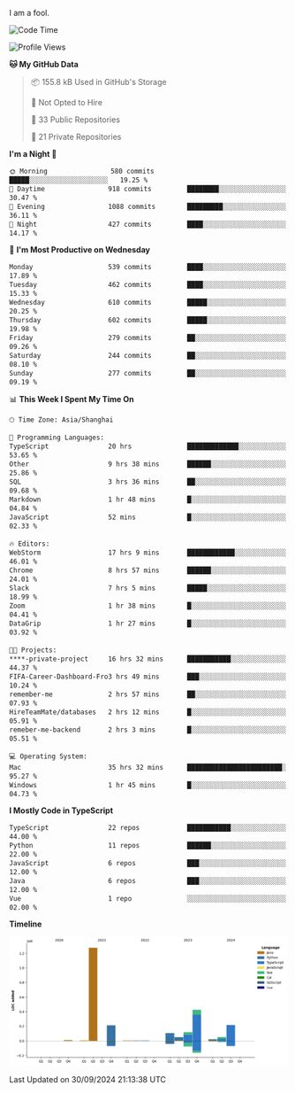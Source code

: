 I am a fool.

<!--START_SECTION:waka-->
![Code Time](http://img.shields.io/badge/Code%20Time-1%2C889%20hrs-blue)

![Profile Views](http://img.shields.io/badge/Profile%20Views-0-blue)

**🐱 My GitHub Data** 

> 📦 155.8 kB Used in GitHub's Storage 
 > 
> 🚫 Not Opted to Hire
 > 
> 📜 33 Public Repositories 
 > 
> 🔑 21 Private Repositories 
 > 
**I'm a Night 🦉** 

```text
🌞 Morning                580 commits         █████░░░░░░░░░░░░░░░░░░░░   19.25 % 
🌆 Daytime                918 commits         ████████░░░░░░░░░░░░░░░░░   30.47 % 
🌃 Evening                1088 commits        █████████░░░░░░░░░░░░░░░░   36.11 % 
🌙 Night                  427 commits         ████░░░░░░░░░░░░░░░░░░░░░   14.17 % 
```
📅 **I'm Most Productive on Wednesday** 

```text
Monday                   539 commits         ████░░░░░░░░░░░░░░░░░░░░░   17.89 % 
Tuesday                  462 commits         ████░░░░░░░░░░░░░░░░░░░░░   15.33 % 
Wednesday                610 commits         █████░░░░░░░░░░░░░░░░░░░░   20.25 % 
Thursday                 602 commits         █████░░░░░░░░░░░░░░░░░░░░   19.98 % 
Friday                   279 commits         ██░░░░░░░░░░░░░░░░░░░░░░░   09.26 % 
Saturday                 244 commits         ██░░░░░░░░░░░░░░░░░░░░░░░   08.10 % 
Sunday                   277 commits         ██░░░░░░░░░░░░░░░░░░░░░░░   09.19 % 
```


📊 **This Week I Spent My Time On** 

```text
🕑︎ Time Zone: Asia/Shanghai

💬 Programming Languages: 
TypeScript               20 hrs              █████████████░░░░░░░░░░░░   53.65 % 
Other                    9 hrs 38 mins       ██████░░░░░░░░░░░░░░░░░░░   25.86 % 
SQL                      3 hrs 36 mins       ██░░░░░░░░░░░░░░░░░░░░░░░   09.68 % 
Markdown                 1 hr 48 mins        █░░░░░░░░░░░░░░░░░░░░░░░░   04.84 % 
JavaScript               52 mins             █░░░░░░░░░░░░░░░░░░░░░░░░   02.33 % 

🔥 Editors: 
WebStorm                 17 hrs 9 mins       ████████████░░░░░░░░░░░░░   46.01 % 
Chrome                   8 hrs 57 mins       ██████░░░░░░░░░░░░░░░░░░░   24.01 % 
Slack                    7 hrs 5 mins        █████░░░░░░░░░░░░░░░░░░░░   18.99 % 
Zoom                     1 hr 38 mins        █░░░░░░░░░░░░░░░░░░░░░░░░   04.41 % 
DataGrip                 1 hr 27 mins        █░░░░░░░░░░░░░░░░░░░░░░░░   03.92 % 

🐱‍💻 Projects: 
****-private-project     16 hrs 32 mins      ███████████░░░░░░░░░░░░░░   44.37 % 
FIFA-Career-Dashboard-Fro3 hrs 49 mins       ███░░░░░░░░░░░░░░░░░░░░░░   10.24 % 
remember-me              2 hrs 57 mins       ██░░░░░░░░░░░░░░░░░░░░░░░   07.93 % 
HireTeamMate/databases   2 hrs 12 mins       █░░░░░░░░░░░░░░░░░░░░░░░░   05.91 % 
remeber-me-backend       2 hrs 3 mins        █░░░░░░░░░░░░░░░░░░░░░░░░   05.51 % 

💻 Operating System: 
Mac                      35 hrs 32 mins      ████████████████████████░   95.27 % 
Windows                  1 hr 45 mins        █░░░░░░░░░░░░░░░░░░░░░░░░   04.73 % 
```

**I Mostly Code in TypeScript** 

```text
TypeScript               22 repos            ███████████░░░░░░░░░░░░░░   44.00 % 
Python                   11 repos            ██████░░░░░░░░░░░░░░░░░░░   22.00 % 
JavaScript               6 repos             ███░░░░░░░░░░░░░░░░░░░░░░   12.00 % 
Java                     6 repos             ███░░░░░░░░░░░░░░░░░░░░░░   12.00 % 
Vue                      1 repo              ░░░░░░░░░░░░░░░░░░░░░░░░░   02.00 % 
```



**Timeline**

![Lines of Code chart](https://raw.githubusercontent.com/VeejaLiu/VeejaLiu/master/assets/bar_graph.png)


 Last Updated on 30/09/2024 21:13:38 UTC
<!--END_SECTION:waka-->
